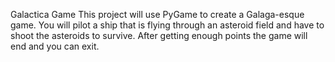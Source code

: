 Galactica Game
This project will use PyGame to create a Galaga-esque game. You will pilot a ship that is flying through an asteroid field and have to shoot the asteroids to survive. After getting enough points the game will end and you can exit.
